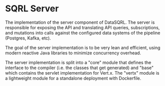 # SQRL Server

The implementation of the server component of DataSQRL. The server is responsible for exposing
the API and translating API queries, subscriptions, and mutations into calls against the configured
data systems of the pipeline (Postgres, Kafka, etc).

The goal of the server implementation is to be very lean and efficient, using modern reactive Java
libraries to minimize concurrency overhead.

The server implementation is split into a "core" module that defines the interface to the compiler (i.e. the classes that get generated) and "base" which contains the servlet implementation for Vert.x.
The "vertx" module is a lightweight module for a standalone deployment with Dockerfile.

